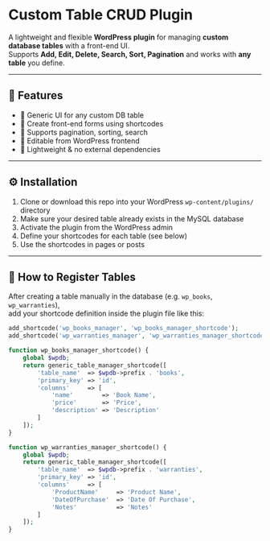 # Custom Table CRUD Plugin

A lightweight and flexible **WordPress plugin** for managing **custom database tables** with a front-end UI.  
Supports **Add, Edit, Delete, Search, Sort, Pagination** and works with **any table** you define.

---

## 🚀 Features

- 🔹 Generic UI for any custom DB table
- 🔹 Create front-end forms using shortcodes
- 🔹 Supports pagination, sorting, search
- 🔹 Editable from WordPress frontend
- 🔹 Lightweight & no external dependencies

---

## ⚙️ Installation

1. Clone or download this repo into your WordPress `wp-content/plugins/` directory  
2. Make sure your desired table already exists in the MySQL database  
3. Activate the plugin from the WordPress admin  
4. Define your shortcodes for each table (see below)  
5. Use the shortcodes in pages or posts

---

## 🧩 How to Register Tables

After creating a table manually in the database (e.g. `wp_books`, `wp_warranties`),  
add your shortcode definition inside the plugin file like this:

```php
add_shortcode('wp_books_manager', 'wp_books_manager_shortcode');
add_shortcode('wp_warranties_manager', 'wp_warranties_manager_shortcode');

function wp_books_manager_shortcode() {
    global $wpdb;
    return generic_table_manager_shortcode([
        'table_name'  => $wpdb->prefix . 'books',
        'primary_key' => 'id',
        'columns'     => [
            'name'        => 'Book Name',
            'price'       => 'Price',
            'description' => 'Description'
        ]
    ]);
}

function wp_warranties_manager_shortcode() {
    global $wpdb;
    return generic_table_manager_shortcode([
        'table_name'  => $wpdb->prefix . 'warranties',
        'primary_key' => 'id',
        'columns'     => [
            'ProductName'     => 'Product Name',
            'DateOfPurchase'  => 'Date Of Purchase',
            'Notes'           => 'Notes'
        ]
    ]);
}
